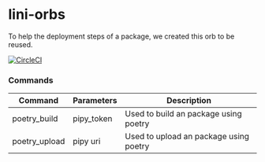 # lini-orbs

To help the deployment steps of a package, we created this orb to be reused.

[![CircleCI](https://dl.circleci.com/status-badge/img/gh/liniribeiro/li-aws-helper/tree/main.svg?style=svg)](https://dl.circleci.com/status-badge/redirect/gh/liniribeiro/li-aws-helper/tree/main)

### Commands

| Command       | Parameters  | Description                              |
|---------------|-------------|------------------------------------------|
| poetry_build  | pipy_token  | Used to build an package using poetry    |
| poetry_upload | pipy uri    | Used to upload an package using poetry   |